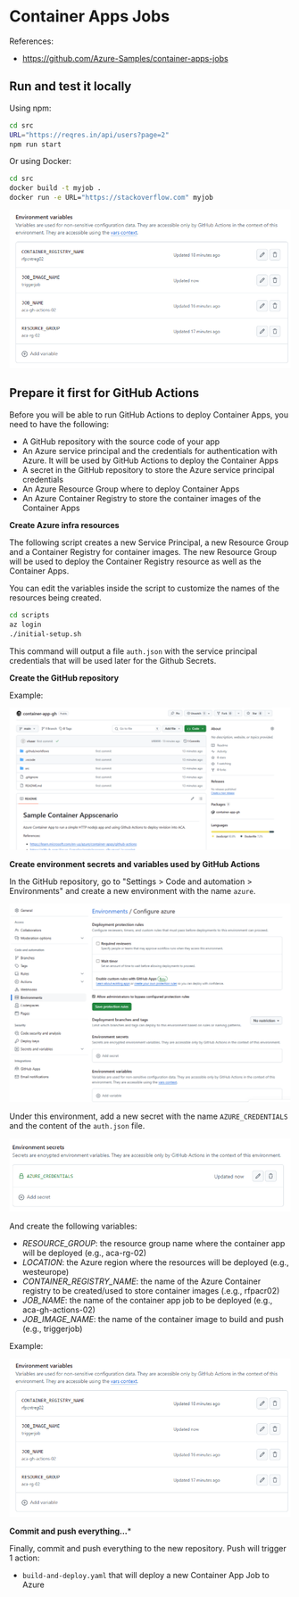 # Container Apps Jobs

References:
- https://github.com/Azure-Samples/container-apps-jobs


## Run and test it locally

Using npm:

```bash	
cd src
URL="https://reqres.in/api/users?page=2"
npm run start
```

Or using Docker:

```bash
cd src
docker build -t myjob .
docker run -e URL="https://stackoverflow.com" myjob
```



![alt text](image.png)

## Prepare it first for GitHub Actions

Before you will be able to run GitHub Actions to deploy Container Apps, you need to have the following:
- A GitHub repository with the source code of your app
- An Azure service principal and the credentials for authentication with Azure. It will be used by GitHub Actions to deploy the Container Apps
- A secret in the GitHub repository to store the Azure service principal credentials
- An Azure Resource Group where to deploy Container Apps
- An Azure Container Registry to store the container images of the Container Apps

**Create Azure infra resources**

The following script creates a new Service Principal, a new Resource Group and a Container Registry for container images. The new Resource Group will be used to deploy the Container Registry resource as well as the Container Apps.

You can edit the variables inside the script to customize the names of the resources being created.

```bash
cd scripts
az login
./initial-setup.sh
```

This command will output a file `auth.json` with the service principal credentials that will be used later for the Github Secrets.

**Create the GitHub repository**

Example:

![alt text](assets/repo.png)

**Create environment secrets and variables used by GitHub Actions**

In the GitHub repository, go to "Settings > Code and automation > Environments" and create a new environment with the name `azure`.

![alt text](assets/env.png)

Under this environment, add a new secret with the name `AZURE_CREDENTIALS` and the content of the `auth.json` file.

![alt text](assets/secret.png)

And create the following variables:

- *RESOURCE_GROUP*: the resource group name where the container app will be deployed (e.g., aca-rg-02)
- *LOCATION*: the Azure region where the resources will be deployed (e.g., westeurope)
- *CONTAINER_REGISTRY_NAME*: the name of the Azure Container registry to be created/used to store container images (.e.g., rfpacr02)
- *JOB_NAME*: the name of the container app job to be deployed (e.g., aca-gh-actions-02)
- *JOB_IMAGE_NAME*: the name of the container image to build and push (e.g., triggerjob)

Example:

![alt text](assets/vars.png)

**Commit and push everything...***

Finally, commit and push everything to the new repository. Push will trigger 1 action:
- `build-and-deploy.yaml` that will deploy a new Container App Job to Azure
